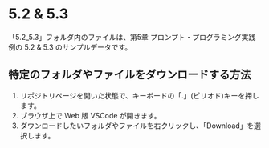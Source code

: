 # 5.2 & 5.3

「5.2_5.3」フォルダ内のファイルは、第5章 プロンプト・プログラミング実践例の 5.2 & 5.3 のサンプルデータです。

## 特定のフォルダやファイルをダウンロードする方法

1. リポジトリページを開いた状態で、キーボードの「.」(ピリオド)キーを押します。
1. ブラウザ上で Web 版 VSCode が開きます。
1. ダウンロードしたいフォルダやファイルを右クリックし、「Download」を選択します。
